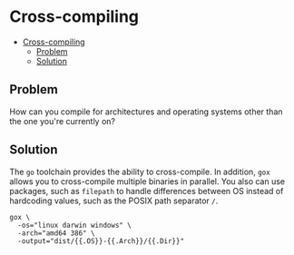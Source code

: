 # Cross-compiling

- [Cross-compiling](#cross-compiling)
  - [Problem](#problem)
  - [Solution](#solution)

## Problem

How can you compile for architectures and operating systems other than the one you're currently on?

## Solution

The `go` toolchain provides the ability to cross-compile. In addition, `gox` allows you to cross-compile multiple binaries in parallel. You also can use packages, such as `filepath` to handle differences between OS instead of hardcoding values, such as the POSIX path separator `/`.

```
gox \
  -os="linux darwin windows" \
  -arch="amd64 386" \
  -output="dist/{{.OS}}-{{.Arch}}/{{.Dir}}"
```
